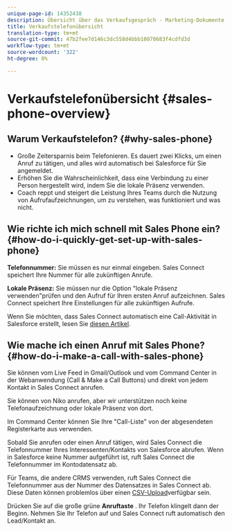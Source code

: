 ```yaml
---
unique-page-id: 14352438
description: Übersicht über das Verkaufsgespräch - Marketing-Dokumente - Produktdokumentation
title: Verkaufstelefonübersicht
translation-type: tm+mt
source-git-commit: 47b2fee7d146c3dc558d4bbb10070683f4cdfd3d
workflow-type: tm+mt
source-wordcount: '322'
ht-degree: 0%

---
```



# Verkaufstelefonübersicht {#sales-phone-overview}

## Warum Verkaufstelefon? {#why-sales-phone}

* Große Zeitersparnis beim Telefonieren. Es dauert zwei Klicks, um einen Anruf zu tätigen, und alles wird automatisch bei Salesforce für Sie angemeldet.
* Erhöhen Sie die Wahrscheinlichkeit, dass eine Verbindung zu einer Person hergestellt wird, indem Sie die lokale Präsenz verwenden.
* Coach reppt und steigert die Leistung Ihres Teams durch die Nutzung von Aufrufaufzeichnungen, um zu verstehen, was funktioniert und was nicht.

## Wie richte ich mich schnell mit Sales Phone ein? {#how-do-i-quickly-get-set-up-with-sales-phone}

**Telefonnummer:** Sie müssen es nur einmal eingeben. Sales Connect speichert Ihre Nummer für alle zukünftigen Anrufe.

**Lokale Präsenz:** Sie müssen nur die Option &quot;lokale Präsenz verwenden&quot;prüfen und den Aufruf für Ihren ersten Anruf aufzeichnen. Sales Connect speichert Ihre Einstellungen für alle zukünftigen Aufrufe.

Wenn Sie möchten, dass Sales Connect automatisch eine Call-Aktivität in Salesforce erstellt, lesen Sie [diesen Artikel](http://docs.marketo.com/x/joLS).

## Wie mache ich einen Anruf mit Sales Phone? {#how-do-i-make-a-call-with-sales-phone}

Sie können vom Live Feed in Gmail/Outlook und vom Command Center in der Webanwendung (Call &amp; Make a Call Buttons) und direkt von jedem Kontakt in Sales Connect anrufen.

Sie können von Niko anrufen, aber wir unterstützen noch keine Telefonaufzeichnung oder lokale Präsenz von dort.

Im Command Center können Sie Ihre &quot;Call-Liste&quot; von der abgesendeten Registerkarte aus verwenden.

Sobald Sie anrufen oder einen Anruf tätigen, wird Sales Connect die Telefonnummer Ihres Interessenten/Kontakts von Salesforce abrufen. Wenn in Salesforce keine Nummer aufgeführt ist, ruft Sales Connect die Telefonnummer im Kontodatensatz ab.

Für Teams, die andere CRMS verwenden, ruft Sales Connect die Telefonnummer aus der Nummer des Datensatzes in Sales Connect ab. Diese Daten können problemlos über einen [CSV-Upload](http://docs.marketo.com/x/HIPS)verfügbar sein.

Drücken Sie auf die große grüne **Anruftaste** . Ihr Telefon klingelt dann der Beginn. Nehmen Sie Ihr Telefon auf und Sales Connect ruft automatisch den Lead/Kontakt an.
